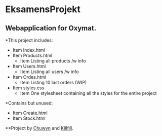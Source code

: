 # EksamensProjekt

## Webapplication for Oxymat.

*This project includes:

* Item Index.html
* Item Products.html
	* Item Listing all products /w info
* Item Users.html
	* Item Listing all users /w info
* Item Ordes.html
	* Item Listing 10 last orders (WIP)
* Item styles.css
	* Item One stylesheet containing all the styles for the entire project

*Contains but unused:

* Item Create.html
* Item Stock.html


**Project by [Chuwyn](https://github.com/Chuwyn) and [Killfill](https://github.com/Killfill0o).